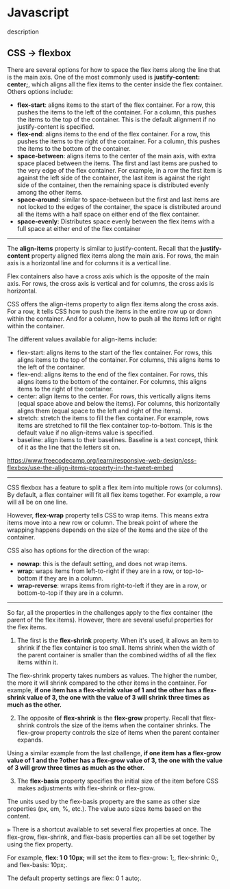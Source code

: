 # Javascript
description

## CSS -> flexbox

There are several options for how to space the flex items along the line that is the main axis. One of the most commonly used is __justify-content: center;__, which aligns all the flex items to the center inside the flex container. Others options include:

* __flex-start__: aligns items to the start of the flex container. For a row, this pushes the items to the left of the container. For a column, this pushes the items to the top of the container. This is the default alignment if no justify-content is specified.
* __flex-end__: aligns items to the end of the flex container. For a row, this pushes the items to the right of the container. For a column, this pushes the items to the bottom of the container.
* __space-between__: aligns items to the center of the main axis, with extra space placed between the items. The first and last items are pushed to the very edge of the flex container. For example, in a row the first item is against the left side of the container, the last item is against the right side of the container, then the remaining space is distributed evenly among the other items.
* __space-around__: similar to space-between but the first and last items are not locked to the edges of the container, the space is distributed around all the items with a half space on either end of the flex container.
* __space-evenly__: Distributes space evenly between the flex items with a full space at either end of the flex container

- - -

The __align-items__ property is similar to justify-content. Recall that the __justify-content__ property aligned flex items along the main axis. For rows, the main axis is a horizontal line and for columns it is a vertical line.

Flex containers also have a cross axis which is the opposite of the main axis. For rows, the cross axis is vertical and for columns, the cross axis is horizontal.

CSS offers the align-items property to align flex items along the cross axis. For a row, it tells CSS how to push the items in the entire row up or down within the container. And for a column, how to push all the items left or right within the container.

The different values available for align-items include:

* flex-start: aligns items to the start of the flex container. For rows, this aligns items to the top of the container. For columns, this aligns items to the left of the container.
* flex-end: aligns items to the end of the flex container. For rows, this aligns items to the bottom of the container. For columns, this aligns items to the right of the container.
* center: align items to the center. For rows, this vertically aligns items (equal space above and below the items). For columns, this horizontally aligns them (equal space to the left and right of the items).
* stretch: stretch the items to fill the flex container. For example, rows items are stretched to fill the flex container top-to-bottom. This is the default value if no align-items value is specified.
* baseline: align items to their baselines. Baseline is a text concept, think of it as the line that the letters sit on.

<https://www.freecodecamp.org/learn/responsive-web-design/css-flexbox/use-the-align-items-property-in-the-tweet-embed>

- - - 

CSS flexbox has a feature to split a flex item into multiple rows (or columns). By default, a flex container will fit all flex items together. For example, a row will all be on one line.

However, __flex-wrap__ property tells CSS to wrap items. This means extra items move into a new row or column. The break point of where the wrapping happens depends on the size of the items and the size of the container.

CSS also has options for the direction of the wrap:

* __nowrap__: this is the default setting, and does not wrap items.
* __wrap__: wraps items from left-to-right if they are in a row, or top-to-bottom if they are in a column.
* __wrap-reverse__: wraps items from right-to-left if they are in a row, or bottom-to-top if they are in a column.

- - - - -

So far, all the properties in the challenges apply to the flex container (the parent of the flex items). However, there are several useful properties for the flex items.

1. The first is the __flex-shrink__ property. When it's used, it allows an item to shrink if the flex container is too small. Items shrink when the width of the parent container is smaller than the combined widths of all the flex items within it.

The flex-shrink property takes numbers as values. The higher the number, the more it will shrink     compared to the other items in the container. For example, __if one item has a flex-shrink value of   1 and the other has a flex-shrink value of 3, the one with the value of 3 will shrink three times   as much as the other.__


2. The opposite of __flex-shrink__ is the __flex-grow__ property. Recall that flex-shrink controls the size of the items when the container shrinks. The flex-grow property controls the size of items when the parent container expands.

Using a similar example from the last challenge, __if one item has a flex-grow value of 1 and the ?other has a flex-grow value of 3, the one with the value of 3 will grow three times as much as the other.__

3. The __flex-basis__ property specifies the initial size of the item before CSS makes adjustments with flex-shrink or flex-grow.

The units used by the flex-basis property are the same as other size properties (px, em, %, etc.). The value auto sizes items based on the content.

⫸ There is a shortcut available to set several flex properties at once. The flex-grow, flex-shrink, and flex-basis properties can all be set together by using the flex property.

For example, __flex: 1 0 10px;__ will set the item to flex-grow: 1;, flex-shrink: 0;, and flex-basis: 10px;.

The default property settings are flex: 0 1 auto;.

